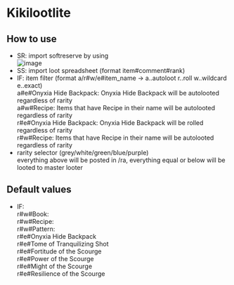 # Kikilootlite
 
## How to use
- SR: import softreserve by using  
![image](https://github.com/KikidoraFear/Kikiloot/assets/154637862/bf0130b1-cc97-403a-9464-e6b1929929c8)
- SS: import loot spreadsheet (format item#comment#rank)
- IF: item filter (format a/r#w/e#item_name -> a..autoloot r..roll w..wildcard e..exact)  
  a#e#Onyxia Hide Backpack: Onyxia Hide Backpack will be autolooted regardless of rarity  
  a#w#Recipe: Items that have Recipe in their name will be autolooted regardless of rarity  
  r#e#Onyxia Hide Backpack: Onyxia Hide Backpack will be rolled regardless of rarity  
  r#w#Recipe: Items that have Recipe in their name will be autolooted regardless of rarity
- rarity selector (grey/white/green/blue/purple)  
  everything above will be posted in /ra, everything equal or below will be looted to master looter

## Default values
- IF:  
  r#w#Book:  
  r#w#Recipe:  
  r#w#Pattern:  
  r#e#Onyxia Hide Backpack  
  r#e#Tome of Tranquilizing Shot  
  r#e#Fortitude of the Scourge  
  r#e#Power of the Scourge  
  r#e#Might of the Scourge  
  r#e#Resilience of the Scourge  
